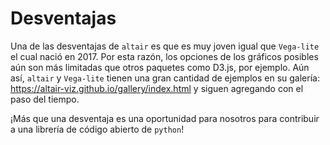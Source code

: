 Desventajas
===========

Una de las desventajas de `altair` es que es muy joven igual que `Vega-lite` el cual nació en 2017. Por esta razón, los opciones de los gráficos posibles aún son más limitadas que otros paquetes como D3.js, por ejemplo. Aún así, `altair` y `Vega-lite` tienen una gran cantidad de ejemplos en su galería: https://altair-viz.github.io/gallery/index.html y siguen agregando con el paso del tiempo. 

¡Más que una desventaja es una oportunidad para nosotros para contribuir a una librería de código abierto de `python`!
